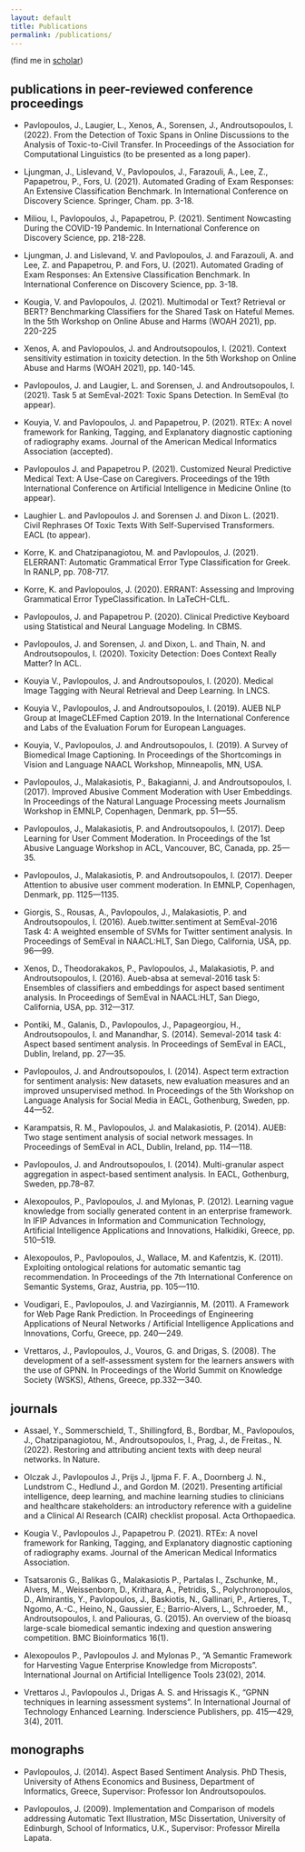 ```yaml
---
layout: default
title: Publications
permalink: /publications/
---
```


(find me in [scholar](https://scholar.google.com/citations?user=niKjjdEAAAAJ&hl=en&oi=ao">Scholar</a>))

## publications in peer-reviewed conference proceedings
* Pavlopoulos, J., Laugier, L., Xenos, A., Sorensen, J., Androutsopoulos, I. (2022). From the Detection of Toxic Spans in Online Discussions to the Analysis of Toxic-to-Civil Transfer. In Proceedings of the Association for Computational Linguistics (to be presented as a long paper).

* Ljungman, J., Lislevand, V., Pavlopoulos, J., Farazouli, A., Lee, Z., Papapetrou, P., Fors, U. (2021). Automated Grading of Exam Responses: An Extensive Classification Benchmark. In International Conference on Discovery Science. Springer, Cham. pp. 3-18.

* Miliou, I., Pavlopoulos, J., Papapetrou, P. (2021). Sentiment Nowcasting During the COVID-19 Pandemic. In International Conference on Discovery Science, pp. 218-228.

* Ljungman, J. and Lislevand, V. and Pavlopoulos, J. and Farazouli, A. and Lee, Z. and Papapetrou, P. and Fors, U. (2021). Automated Grading of Exam Responses: An Extensive Classification Benchmark. In International Conference on Discovery Science, pp. 3-18.

* Kougia, V. and Pavlopoulos, J. (2021). Multimodal or Text? Retrieval or BERT? Benchmarking Classifiers for the Shared Task on Hateful Memes. In the 5th Workshop on Online Abuse and Harms (WOAH 2021), pp. 220-225

* Xenos, A. and Pavlopoulos, J. and Androutsopoulos, I. (2021). Context sensitivity estimation in toxicity detection. In the 5th Workshop on Online Abuse and Harms (WOAH 2021), pp. 140-145.

* Pavlopoulos, J. and Laugier, L. and Sorensen, J. and Androutsopoulos, I. (2021). Task 5 at SemEval-2021: Toxic Spans Detection. In SemEval (to appear).

* Kouyia, V. and Pavlopoulos, J. and Papapetrou, P. (2021). RTEx: A novel framework for Ranking, Tagging, and Explanatory diagnostic captioning of radiography exams. Journal of the American Medical Informatics Association (accepted).

* Pavlopoulos J. and Papapetrou P. (2021). Customized Neural Predictive Medical Text: A Use-Case on Caregivers. Proceedings of the 19th International Conference on Artificial Intelligence in Medicine Online (to appear).

* Laughier L. and Pavlopoulos J. and Sorensen J. and Dixon L. (2021). Civil Rephrases Of Toxic Texts With Self-Supervised Transformers. EACL (to appear).

* Korre, K. and Chatzipanagiotou, M. and Pavlopoulos, J. (2021). ELERRANT: Automatic Grammatical Error Type Classification for Greek. In RANLP, pp. 708-717.

* Korre, K. and Pavlopoulos, J. (2020). ERRANT: Assessing and Improving Grammatical Error TypeClassification. In LaTeCH-CLfL.

* Pavlopoulos, J. and Papapetrou P. (2020). Clinical Predictive Keyboard using Statistical and Neural Language Modeling. In CBMS. 

* Pavlopoulos, J. and Sorensen, J. and Dixon, L. and Thain, N. and Androutsopoulos, I. (2020). Toxicity Detection: Does Context Really Matter? In ACL.

* Kouyia V., Pavlopoulos, J. and Androutsopoulos, I. (2020). Medical Image Tagging with Neural Retrieval and Deep Learning. In LNCS.

* Kouyia V., Pavlopoulos, J. and Androutsopoulos, I. (2019). AUEB NLP Group at ImageCLEFmed Caption 2019. In the International Conference and Labs of the Evaluation Forum for European Languages.

* Kouyia, V., Pavlopoulos, J. and Androutsopoulos, I. (2019). A Survey of Biomedical Image Captioning. In Proceedings of the Shortcomings in Vision and Language NAACL Workshop, Minneapolis, MN, USA.

* Pavlopoulos, J., Malakasiotis, P., Bakagianni, J. and Androutsopoulos, I. (2017). Improved Abusive Comment Moderation with User Embeddings. In Proceedings of the Natural Language Processing meets Journalism Workshop in EMNLP, Copenhagen, Denmark, pp. 51—55.

* Pavlopoulos, J., Malakasiotis, P. and Androutsopoulos, I. (2017). Deep Learning for User Comment Moderation. In Proceedings of the 1st Abusive Language Workshop in ACL, Vancouver, BC, Canada, pp. 25—35.

* Pavlopoulos, J., Malakasiotis, P. and Androutsopoulos, I. (2017). Deeper Attention to abusive user comment moderation. In EMNLP, Copenhagen, Denmark, pp. 1125—1135.

* Giorgis, S., Rousas, A., Pavlopoulos, J., Malakasiotis, P. and Androutsopoulos, I. (2016). Aueb.twitter.sentiment at SemEval-2016 Task 4: A weighted ensemble of SVMs for Twitter sentiment analysis. In Proceedings of SemEval in NAACL:HLT, San Diego, California, USA, pp. 96—99.

* Xenos, D., Theodorakakos, P., Pavlopoulos, J., Malakasiotis, P. and Androutsopoulos, I. (2016). Aueb-absa at semeval-2016 task 5: Ensembles of classifiers and embeddings for aspect based sentiment analysis. In Proceedings of SemEval in NAACL:HLT, San Diego, California, USA, pp. 312—317.

* Pontiki, M., Galanis, D., Pavlopoulos, J., Papageorgiou, H., Androutsopoulos, I. and Manandhar, S. (2014). Semeval-2014 task 4: Aspect based sentiment analysis. In Proceedings of SemEval in EACL, Dublin, Ireland, pp. 27—35.

* Pavlopoulos, J. and Androutsopoulos, I. (2014). Aspect term extraction for sentiment analysis: New datasets, new evaluation measures and an improved unsupervised method. In Proceedings of the 5th Workshop on Language Analysis for Social Media in EACL, Gothenburg, Sweden, pp. 44—52.

* Karampatsis, R. M., Pavlopoulos, J. and Malakasiotis, P. (2014). AUEB: Two stage sentiment analysis of social network messages. In Proceedings of SemEval in ACL, Dublin, Ireland, pp. 114—118.

* Pavlopoulos, J. and Androutsopoulos, I. (2014). Multi-granular aspect aggregation in aspect-based sentiment analysis. In EACL,  Gothenburg, Sweden, pp.78–87.

* Alexopoulos, P., Pavlopoulos, J. and Mylonas, P. (2012). Learning vague knowledge from socially generated content in an enterprise framework. In IFIP Advances in Information and Communication Technology, Artificial Intelligence Applications and Innovations, Halkidiki, Greece, pp. 510–519. 

* Alexopoulos, P., Pavlopoulos, J., Wallace, M. and Kafentzis, K. (2011). Exploiting ontological relations for automatic semantic tag recommendation. In Proceedings of the 7th International Conference on Semantic Systems, Graz, Austria, pp. 105—110.

* Voudigari, E., Pavlopoulos, J. and Vazirgiannis, M. (2011). A Framework for Web Page Rank Prediction. In Proceedings of Engineering Applications of Neural Networks / Artificial Intelligence Applications and Innovations, Corfu, Greece, pp. 240—249.

* Vrettaros, J., Pavlopoulos, J., Vouros, G. and Drigas, S. (2008). The development of a self-assessment system for the learners answers with the use of GPNN. In Proceedings of the World Summit on Knowledge Society (WSKS), Athens, Greece, pp.332—340. 

## journals

* Assael, Y., Sommerschield, T., Shillingford, B., Bordbar, M., Pavlopoulos, J., Chatzipanagiotou, M., Androutsopoulos, I., Prag, J., de Freitas., N. (2022). Restoring and attributing ancient texts with deep neural networks. In Nature.

* Olczak J., Pavlopoulos J., Prijs J., Ijpma F. F. A., Doornberg J. N., Lundstrom C., Hedlund J., and Gordon M. (2021). Presenting artificial intelligence, deep learning, and machine learning studies to clinicians and healthcare stakeholders: an introductory reference with a guideline and a Clinical AI Research (CAIR) checklist proposal. Acta Orthopaedica.  

* Kougia V., Pavlopoulos J., Papapetrou P. (2021). RTEx: A novel framework for Ranking, Tagging, and Explanatory diagnostic captioning of radiography exams. Journal of the American Medical Informatics Association.

* Tsatsaronis G., Balikas G., Malakasiotis P., Partalas I., Zschunke, M., Alvers, M., Weissenborn, D., Krithara, A., Petridis, S., Polychronopoulos, D., Almirantis, Y., Pavlopoulos, J., Baskiotis, N., Gallinari, P., Artieres, T., Ngomo, A.-C., Heino, N., Gaussier, E.; Barrio-Alvers, L., Schroeder, M., Androutsopoulos, I. and Paliouras, G. (2015). An overview of the bioasq large-scale biomedical semantic indexing and question answering competition. BMC Bioinformatics 16(1).

* Alexopoulos P., Pavlopoulos J. and Mylonas P., “A Semantic Framework for Harvesting Vague Enterprise Knowledge from Microposts”. International Journal on Artificial Intelligence Tools 23(02), 2014.

* Vrettaros J., Pavlopoulos J., Drigas A. S. and Hrissagis K., “GPNN techniques in learning assessment systems”. In International Journal of Technology Enhanced Learning. Inderscience Publishers, pp. 415—429, 3(4), 2011.

## monographs

* Pavlopoulos, J. (2014). Aspect Based Sentiment Analysis. PhD Thesis, University of Athens Economics and Business, Department of Informatics, Greece, Supervisor: Professor Ion Androutsopoulos.

* Pavlopoulos, J. (2009). Implementation and Comparison of models addressing Automatic Text Illustration, MSc Dissertation, University of Edinburgh, School of Informatics, U.K., Supervisor: Professor Mirella Lapata.